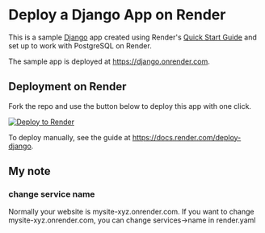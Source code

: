 # Deploy a Django App on Render

This is a sample [Django](https://www.djangoproject.com/) app created using Render's [Quick Start Guide](https://docs.render.com/deploy-django#new-django-app) and set up to work with PostgreSQL on Render.

The sample app is deployed at https://django.onrender.com.


## Deployment on Render

Fork the repo and use the button below to deploy this app with one click.

<a href="https://render.com/deploy" referrerpolicy="no-referrer-when-downgrade" rel="nofollow">
  <img src="https://render.com/images/deploy-to-render-button.svg" alt="Deploy to Render" />
</a>

To deploy manually, see the guide at https://docs.render.com/deploy-django.

## My note
### change service name
Normally your website is mysite-xyz.onrender.com. If you want to change mysite-xyz.onrender.com, you can change services->name in render.yaml
